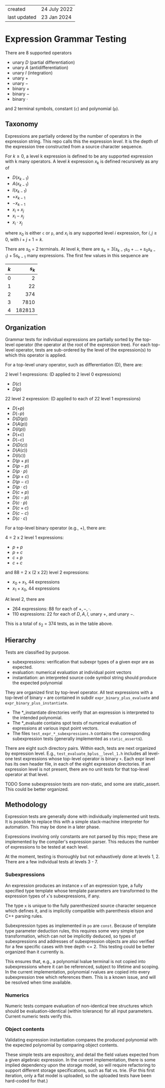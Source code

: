 
|||
|--------------|--------------------|
| created      | 24 July 2022       |
| last updated | 23 Jan 2024        |


# Expression Grammar Testing

There are 8 supported operators

* unary $D$ (partial differentiation)
* unary $A$ (antidifferentiation)
* unary $I$ (integration)
* unary $+$
* unary $-$
* binary $+$
* binary $-$
* binary $\cdot$

and 2 terminal symbols, constant (`c`) and polynomial (`p`).

## Taxonomy

Expressions are partially ordered by the number of operators in the expression string. This repo calls this the expression *level*. It is the depth of the expression tree constructed from a source character sequence.

For $k \ge 0$, a level k expression is defined to be any supported expression with k many operators. A level $k$ expression $x_k$ is defined recursively as any of

* $D(x_{k-1})$
* $A(x_{k-1})$
* $I(x_{k-1})$
* $+x_{k-1}$
* $-x_{k-1}$
* $x_i + x_j$
* $x_i - x_j$
* $x_i \cdot x_j$

where $x_0$ is either `c` or `p`, and $x_i$ is any supported level $i$ expression, for $i, j \ge 0$, with
$i + j + 1 = k$.

There are $s_0$ = 2 terminals. At level $k$, there are $s_k = 3(s_{k-1}s_0 + \dots + s_0s_{k-1}) + 5s_{k-1}$ many expressions. The first few values in this sequence are

|  $k$  | $s_k$         |
|-------|--------------:|
|   0   |             2 |
|   1   |            22 |
|   2   |           374 |
|   3   |          7810 |
|   4   |        182813 |

## Organization

Grammar tests for individual expressions are partially sorted by the top-level operator (the operator at the root of the expression tree). For each top-level operator, tests are sub-ordered by the level of the expression(s) to which this operator is applied.

For a top-level unary operator, such as differentiation (D), there are:

2 level 1 expressions: (D applied to 2 level 0 expressions)
* $D(c)$
* $D(p)$

22 level 2 expression: (D applied to each of 22 level 1 expressions)
* $D(+p)$
* $D(-p)$
* $D(D(p))$
* $D(A(p))$
* $D(I(p))$
* $D(+c)$
* $D(-c)$
* $D(D(c))$
* $D(A(c))$
* $D(I(c))$
* $D(p + p)$
* $D(p - p)$
* $D(p \cdot p)$
* $D(p + c)$
* $D(p - c)$
* $D(p \cdot c)$
* $D(c + p)$
* $D(c - p)$
* $D(c \cdot p)$
* $D(c + c)$
* $D(c - c)$
* $D(c \cdot c)$

For a top-level binary operator (e.g., +), there are:

4 = 2 x 2 level 1 expressions:
* $p + p$
* $p + c$
* $c + p$
* $c + c$

and 88 = 2 x (2 x 22) level 2 expressions:
* $x_0 + x_1$, 44 expressions
* $x_1 + x_0$, 44 expressions

At level 2, there are

* 264 expressions: 88 for each of $+, -, \cdot$.
* 110 expressions: 22 for each of $D, A, I$, unary $+$, and unary $-$.

This is a total of $s_2$ = 374 tests, as in the table above.

## Hierarchy

Tests are classified by purpose.

* subexpressions: verification that subexpr types of a given expr are as expected.
* evaluation: numerical evaluation at individual point vectors
* instantiation: an interpreted source code symbol string should produce the expected polynomial

They are organized first by top-level operator. All test expressions with a top-level of binary `+` are contained in subdir `expr_binary_plus_evaluate` and `expr_binary_plus_instantiate`.

* The *_instantiate directories verify that an expression is interpreted to the intended polynomial.
* The *_evaluate contains spot tests of numerical evaluation of expressions at various input point vectors.
* The files `test_expr_*_subexpressions.h` contains the corresponding subexpression tests (generally implemented as `static_assert`s).

There are eight such directory pairs. Within each, tests are next organized by expression level. E.g., `test_evaluate_bplus__level_1.h` includes all level-one test expressions whose top-level operator is binary `+`. Each expr level has its own header file, in each of the eight expression directories. If an expression level is not present, there are no unit tests for that top-level operator at that level.

TODO Some subexpression tests are non-static, and some are static_assert. This could be better organized.

## Methodology

Expression tests are generally done with individually implemented unit tests. It is possible to replace this with a simple stack-machine interpreter for automation. This may be done in a later phase.

Expressions involving only constants are not parsed by this repo; these are implemented by the compiler's expression parser. This reduces the number of expressions to be tested at each level.

At the moment, testing is thoroughly but not exhaustively done at levels 1, 2. There are a few individual tests at levels 3 - 7.

### Subexpressions

An expression produces an instance `x` of an expression type, a fully specified type template whose template parameters are transformed to the expression types of `x`'s subexpressions, if any.

The type `x` is unique to the fully parenthesized source character sequence which defines it, and is implicitly compatible with parenthesis elision and C++ parsing rules.

Subexpression types as implemented in `po` are `const`. Because of template type parameter deduction rules, this requires some very simple type transformation, which can not be implicitly deduced, so types of subexpressions and addresses of subexpression objects are also verified for a few specific cases with tree depth <= 2. This testing could be better organized than it currently is.

This ensures that, e.g., a polynomial lvalue terminal is not copied into subexpressions where it can be referenced, subject to lifetime and scoping. In the current implementation, polynomial rvalues are copied into every subexpression tree which references them. This is a known issue, and will be resolved when time available.

### Numerics

Numeric tests compare evaluation of non-identical tree structures which should be evaluation-identical (within tolerance) for all input parameters. Current numeric tests verify this.

### Object contents

Validating expression instantiation compares the produced polynomial with the expected polynomial by comparing object contents.

These simple tests are expository, and detail the field values expected from a given algebraic expression. In the current implementation, there is some implied dependency upon the storage model, so will require refactoring to support different storage specifications, such as flat vs. trie. (For this first iteration, only a flat model is uploaded, so the uploaded tests have been hard-coded for that.)

